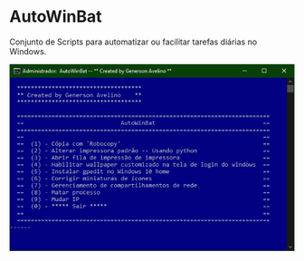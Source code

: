 # AutoWinBat
Conjunto de Scripts para automatizar ou facilitar tarefas diárias no Windows.

![Alt text](./tela.PNG "Home AutoWinBat")
